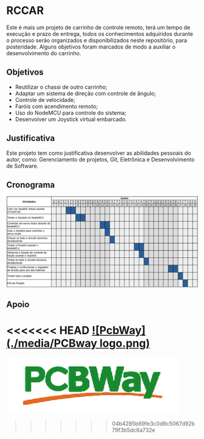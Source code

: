 # RCCAR

Este é mais um projeto de carrinho de controle remoto, terá um tempo de execução e prazo de entrega, todos os conhecimentos adquiridos durante o processo serão organizados e disponibilizados neste repositório, para posteridade. Alguns objetivos foram marcados de modo a auxiliar o desenvolvimento do carrinho.

## Objetivos

* Reutilizar o chassi de outro carrinho;
* Adaptar um sistema de direção com controle de ângulo;
* Controle de velocidade;
* Faróis com acendimento remoto;
* Uso do NodeMCU para controle do sistema;
* Desenvolver um Joystick virtual embarcado.

## Justificativa

Este projeto tem como justificativa desenvolver as abilidades pessoais do autor, como: Gerenciamento de projetos, Git, Eletrônica e Desenvolvimento de Software.

## Cronograma
![Image](./media/Cronograma.jpg)

## Apoio
<<<<<<< HEAD
[![PcbWay](./media/PCBway logo.png)](pcbway.com)
=======
[![PcbWay](./media/pcbway-logo.png)](https://www.pcbway.com)
>>>>>>> 04b4285b69fe3c0d9c5067d92b79f3b5dc6a732e
